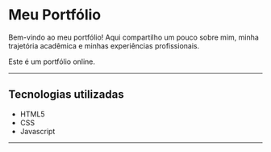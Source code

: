 # Meu Portfólio

Bem-vindo ao meu portfólio! Aqui compartilho um pouco sobre mim, minha trajetória acadêmica e minhas experiências profissionais.

Este é um portfólio online.

---

## Tecnologias utilizadas

* HTML5
* CSS
* Javascript

---


